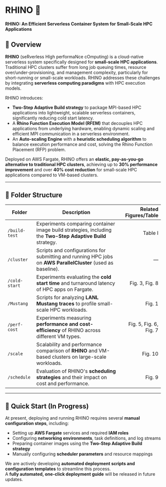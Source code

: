 # RHINO 🦏
**RHINO: An Efficient Serverless Container System for Small-Scale HPC Applications**


## 📄 Overview

**RHINO** (seRverless HIgh performaNce cOmputing) is a cloud-native serverless system specifically designed for **small-scale HPC applications**. Traditional HPC clusters suffer from long job queuing times, resource over/under-provisioning, and management complexity, particularly for short-running or small-scale workloads. RHINO addresses these challenges by integrating **serverless computing paradigms** with HPC execution models.

RHINO introduces:
- **Two-Step Adaptive Build strategy** to package MPI-based HPC applications into lightweight, scalable serverless containers, significantly reducing cold start latency.
- A **Rhino Function Execution Model (RFEM)** that decouples HPC applications from underlying hardware, enabling dynamic scaling and efficient MPI communication in a serverless environment.
- An **Auto-scaling Engine** with a **heuristic scheduling algorithm** to balance execution performance and cost, solving the Rhino Function Placement (RFP) problem.

Deployed on AWS Fargate, RHINO offers an **elastic, pay-as-you-go alternative to traditional HPC clusters**, achieving up to **30% performance improvement** and over **40% cost reduction** for small-scale HPC applications compared to VM-based clusters.

---

## 📂 Folder Structure

| Folder         | Description                                                                                 | Related Figures/Table |
|--------------|---------------------------------------------------------------------------------------------|----------------------:|
| `/build-test` | Experiments comparing container image build strategies, including the **Two-Step Adaptive Build** strategy. | Table I |
| `/cluster`    | Scripts and configurations for submitting and running HPC jobs on **AWS ParallelCluster** (used as baseline). | — |
| `/cold-start` | Experiments evaluating the **cold start time** and turnaround latency of HPC apps on Fargate. | Fig. 3, Fig. 8 |
| `/Mustang`    | Scripts for analyzing **LANL Mustang traces** to profile small-scale HPC workloads.        | Fig. 1 |
| `/perf-cost`  | Experiments measuring **performance and cost-efficiency** of RHINO across different VM types. | Fig. 5, Fig. 6, Fig. 7 |
| `/scale`      | Scalability and performance comparison of **RHINO** and VM-based clusters on large-scale workloads. | Fig. 10 |
| `/schedule`   | Evaluation of RHINO's **scheduling strategies** and their impact on cost and performance.  | Fig. 9 |

---

## 🚀 Quick Start (In Progress)

At present, deploying and running RHINO requires several **manual configuration steps**, including:
- Setting up **AWS Fargate** services and required **IAM roles**
- Configuring **networking environments**, task definitions, and log streams
- Preparing container images using the **Two-Step Adaptive Build strategy**
- Manually configuring **scheduler parameters** and resource mappings

We are actively developing **automated deployment scripts and configuration templates** to streamline this process.  
A **fully automated, one-click deployment guide** will be released in future updates.